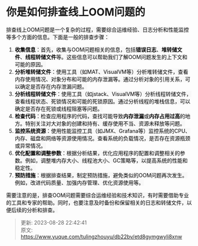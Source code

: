 # 你是如何排查线上OOM问题的

<font style="color:rgb(0, 0, 0);background-color:rgb(248, 248, 248);">排查线上OOM问题是一个复杂的过程，需要综合运维经验、日志分析和性能监控等多个方面的信息。下面是一般的排查步骤：</font>

1. **<font style="color:rgb(0, 0, 0);background-color:rgb(248, 248, 248);">收集信息</font>**<font style="color:rgb(0, 0, 0);background-color:rgb(248, 248, 248);">：首先，收集与OOM问题相关的信息，包括</font>**<font style="color:rgb(0, 0, 0);background-color:rgb(248, 248, 248);">错误日志</font>**<font style="color:rgb(0, 0, 0);background-color:rgb(248, 248, 248);">、</font>**<font style="color:rgb(0, 0, 0);background-color:rgb(248, 248, 248);">堆转储文件</font>**<font style="color:rgb(0, 0, 0);background-color:rgb(248, 248, 248);">、</font>**<font style="color:rgb(0, 0, 0);background-color:rgb(248, 248, 248);">线程转储文件</font>**<font style="color:rgb(0, 0, 0);background-color:rgb(248, 248, 248);">等。这些信息可以帮助我们了解OOM问题发生的上下文和可能的原因。</font>
2. **<font style="color:rgb(0, 0, 0);background-color:rgb(248, 248, 248);">分析堆转储文件</font>**<font style="color:rgb(0, 0, 0);background-color:rgb(248, 248, 248);">：使用工具（如MAT、VisualVM等）分析堆转储文件，查看内存使用情况、对象分布和可能的内存泄漏等。通过分析对象的引用关系，可以确定是否存在内存泄漏问题。</font>
3. **<font style="color:rgb(0, 0, 0);background-color:rgb(248, 248, 248);">分析线程转储文件</font>**<font style="color:rgb(0, 0, 0);background-color:rgb(248, 248, 248);">：使用工具（如jstack、VisualVM等）分析线程转储文件，查看线程状态、死锁情况和可能的死锁原因。通过分析线程的堆栈信息，可以确定是否存在死锁或线程阻塞等问题。</font>
4. **<font style="color:rgb(0, 0, 0);background-color:rgb(248, 248, 248);">检查代码</font>**<font style="color:rgb(0, 0, 0);background-color:rgb(248, 248, 248);">：检查应用程序的代码，查找可能导致</font>**<font style="color:rgb(0, 0, 0);background-color:rgb(248, 248, 248);">内存泄漏</font>**<font style="color:rgb(0, 0, 0);background-color:rgb(248, 248, 248);">或</font>**<font style="color:rgb(0, 0, 0);background-color:rgb(248, 248, 248);">内存占用过高</font>**<font style="color:rgb(0, 0, 0);background-color:rgb(248, 248, 248);">的地方。特别关注对大对象的创建和持有、缓存使用不当、资源未释放等问题。</font>
5. **<font style="color:rgb(0, 0, 0);background-color:rgb(248, 248, 248);">监控系统资源</font>**<font style="color:rgb(0, 0, 0);background-color:rgb(248, 248, 248);">：使用性能监控工具（如JMX、Grafana等）监控系统的CPU、内存、磁盘和网络等资源使用情况。查看系统的负载情况，是否存在资源瓶颈或异常情况。</font>
6. **<font style="color:rgb(0, 0, 0);background-color:rgb(248, 248, 248);">优化配置和调整参数</font>**<font style="color:rgb(0, 0, 0);background-color:rgb(248, 248, 248);">：根据分析结果，优化应用程序的配置和调整相关的参数。例如，调整堆内存大小、线程池大小、GC策略等，以提高系统的性能和稳定性。</font>
7. **<font style="color:rgb(0, 0, 0);background-color:rgb(248, 248, 248);">预防措施</font>**<font style="color:rgb(0, 0, 0);background-color:rgb(248, 248, 248);">：根据排查结果，制定预防措施，避免类似的OOM问题再次发生。例如，改进代码质量、加强内存管理、优化资源使用等。</font>

<font style="color:rgb(0, 0, 0);background-color:rgb(248, 248, 248);">需要注意的是，排查OOM问题需要综合运维经验和技术知识，有时需要借助专业的工具和专家的帮助。同时，也要注意及时备份和保留相关的日志和转储文件，以便后续的分析和排查。</font>



> 更新: 2023-08-28 22:42:41  
> 原文: <https://www.yuque.com/tulingzhouyu/db22bv/etd8gymgwyli8xnw>